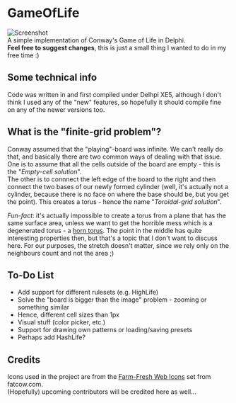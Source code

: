 GameOfLife
==========
![Screenshot](http://i.imgur.com/p39DHak.png)  
A simple implementation of Conway's Game of Life in Delphi.  
**Feel free to suggest changes**, this is just a small thing I wanted to do in my free time :)

Some technical info
-------------------
Code was written in and first compiled under Delhpi XE5, although I don't think I used any of the "new" features, so hopefully it should compile fine on any of the newer versions too. 

What is the "finite-grid problem"?
----------------------------------
Conway assumed that the "playing"-board was infinite. We can't really do that, and basically there are two common ways of dealing with that issue.  
One is to assume that all the cells outside of the board are empty - this is the "*Empty-cell solution*".  
The other is to connnect the left edge of the board to the right and then connect the two bases of our newly formed cylinder (well, it's actually not a cylinder, because there is no face on where the base should be, but you get the point). This creates a torus  - hence the name "*Toroidal-grid solution*".  

*Fun-fact*: it's actually impossible to create a torus from a plane that has the same surface area, unless we want to get the horrible mess which is a degenerated torus - a [horn torus](http://en.wikipedia.org/wiki/Torus#mediaviewer/File:Standard_torus-horn.png). The point in the middle has quite interesting properties then, but that's a topic that I don't want to discuss here. For our purposes, the stretch doesn't matter, since we rely only on the neighbours count and not the area ;)

To-Do List
----------
- Add support for different rulesets (e.g. HighLife)
- Solve the "board is bigger than the image" problem - zooming or something similar
- Hence, different cell sizes than 1px
- Visual stuff (color picker, etc.)
- Support for drawing own patterns or loading/saving presets
- Perhaps add HashLife?

Credits
-------
Icons used in the project are from the [Farm-Fresh Web Icons](http://www.fatcow.com/free-icons) set from fatcow.com.  
(Hopefully) upcoming contributors will be credited here as well...
